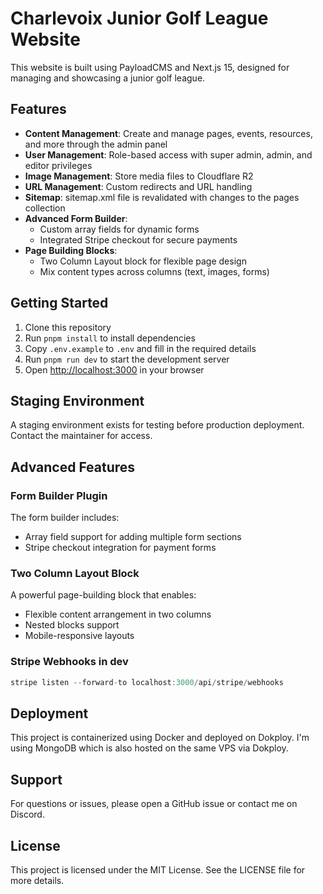 # Charlevoix Junior Golf League Website

This website is built using PayloadCMS and Next.js 15, designed for managing and showcasing a junior golf league.

## Features

- **Content Management**: Create and manage pages, events, resources, and more through the admin panel
- **User Management**: Role-based access with super admin, admin, and editor privileges
- **Image Management**: Store media files to Cloudflare R2
- **URL Management**: Custom redirects and URL handling
- **Sitemap**: sitemap.xml file is revalidated with changes to the pages collection
- **Advanced Form Builder**:
  - Custom array fields for dynamic forms
  - Integrated Stripe checkout for secure payments
- **Page Building Blocks**:
  - Two Column Layout block for flexible page design
  - Mix content types across columns (text, images, forms)

## Getting Started

1. Clone this repository
2. Run `pnpm install` to install dependencies
3. Copy `.env.example` to `.env` and fill in the required details
4. Run `pnpm run dev` to start the development server
5. Open [http://localhost:3000](http://localhost:3000) in your browser

## Staging Environment

A staging environment exists for testing before production deployment. Contact the maintainer for access.

## Advanced Features

### Form Builder Plugin

The form builder includes:

- Array field support for adding multiple form sections
- Stripe checkout integration for payment forms

### Two Column Layout Block

A powerful page-building block that enables:

- Flexible content arrangement in two columns
- Nested blocks support
- Mobile-responsive layouts

### Stripe Webhooks in dev

```ts
stripe listen --forward-to localhost:3000/api/stripe/webhooks
```

## Deployment

This project is containerized using Docker and deployed on Dokploy. I'm using MongoDB which is also hosted on the same VPS via Dokploy.

## Support

For questions or issues, please open a GitHub issue or contact me on Discord.

## License

This project is licensed under the MIT License. See the LICENSE file for more details.

